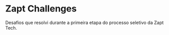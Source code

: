 # Zapt Challenges

Desafios que resolvi durante a primeira etapa do processo seletivo da Zapt Tech.
